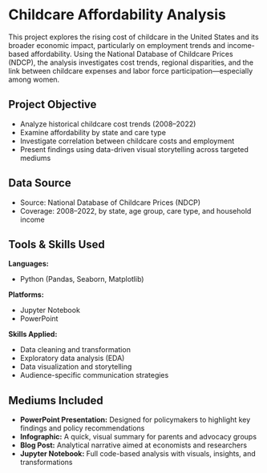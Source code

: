 # Childcare Affordability Analysis

This project explores the rising cost of childcare in the United States and its broader economic impact, particularly on employment trends and income-based affordability. Using the National Database of Childcare Prices (NDCP), the analysis investigates cost trends, regional disparities, and the link between childcare expenses and labor force participation—especially among women.

## Project Objective

- Analyze historical childcare cost trends (2008–2022)  
- Examine affordability by state and care type  
- Investigate correlation between childcare costs and employment  
- Present findings using data-driven visual storytelling across targeted mediums  

## Data Source

- Source: National Database of Childcare Prices (NDCP)
- Coverage: 2008–2022, by state, age group, care type, and household income  

## Tools & Skills Used

**Languages:**  
- Python (Pandas, Seaborn, Matplotlib)

**Platforms:**  
- Jupyter Notebook  
- PowerPoint  

**Skills Applied:**  
- Data cleaning and transformation  
- Exploratory data analysis (EDA)  
- Data visualization and storytelling  
- Audience-specific communication strategies  

## Mediums Included

- **PowerPoint Presentation:** Designed for policymakers to highlight key findings and policy recommendations  
- **Infographic:** A quick, visual summary for parents and advocacy groups  
- **Blog Post:** Analytical narrative aimed at economists and researchers  
- **Jupyter Notebook:** Full code-based analysis with visuals, insights, and transformations  
